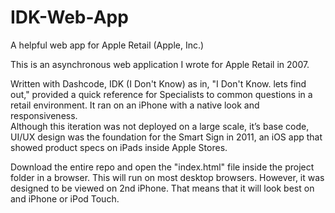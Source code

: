 # IDK-Web-App
A helpful web app for Apple Retail (Apple, Inc.)

This is an asynchronous web application I wrote for Apple Retail in 2007.

Written with Dashcode, IDK (I Don't Know) as in, "I Don't Know. lets find out," 
provided a quick reference for Specialists to common questions in a retail 
environment. It ran on an iPhone with a native look and responsiveness.  
Although this iteration was not deployed on a large scale, it’s base code, 
UI/UX design was the foundation for the Smart Sign in 2011, an iOS app that showed 
product specs on iPads inside Apple Stores.

Download the entire repo and open the "index.html" file inside the project 
folder in a browser.  This will run on most desktop browsers.  However, it 
was designed to be viewed on 2nd iPhone. That means that it will look best on 
and iPhone or iPod Touch. 

